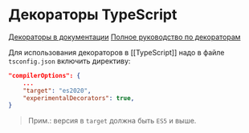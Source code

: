 # Декораторы TypeScript


[Декораторы в документации](https://www.typescriptlang.org/docs/handbook/decorators.html)
[Полное руководство по декораторам](https://mirone.me/a-complete-guide-to-typescript-decorator/)

Для использования декораторов в [[TypeScript]] надо в файле `tsconfig.json` включить директиву:

```json
"compilerOptions": {
	...
	"target": "es2020",
	"experimentalDecorators": true,
}
```

> Прим.: версия в `target` должна быть `ES5` и выше.